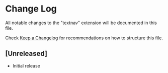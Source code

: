 # Change Log

All notable changes to the "textnav" extension will be documented in this file.

Check [Keep a Changelog](http://keepachangelog.com/) for recommendations on how to structure this file.

## [Unreleased]

- Initial release